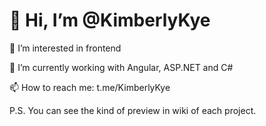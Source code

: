 <h1> 👋 Hi, I’m @KimberlyKye </h1>

 👀 I’m interested in frontend

 🌱 I’m currently working with Angular, ASP.NET and C#

 📫 How to reach me: t.me/KimberlyKye

P.S. You can see the kind of preview in wiki of each project.
